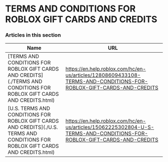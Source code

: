 # TERMS AND CONDITIONS FOR ROBLOX GIFT CARDS AND CREDITS  
### Articles in this section
Name|URL
-|-
[TERMS AND CONDITIONS FOR ROBLOX GIFT CARDS AND CREDITS](./TERMS AND CONDITIONS FOR ROBLOX GIFT CARDS AND CREDITS.html) |https://en.help.roblox.com/hc/en-us/articles/12808609433108-TERMS-AND-CONDITIONS-FOR-ROBLOX-GIFT-CARDS-AND-CREDITS
[U.S. TERMS AND CONDITIONS FOR ROBLOX GIFT CARDS AND CREDITS](./U.S. TERMS AND CONDITIONS FOR ROBLOX GIFT CARDS AND CREDITS.html) |https://en.help.roblox.com/hc/en-us/articles/15062225302804-U-S-TERMS-AND-CONDITIONS-FOR-ROBLOX-GIFT-CARDS-AND-CREDITS